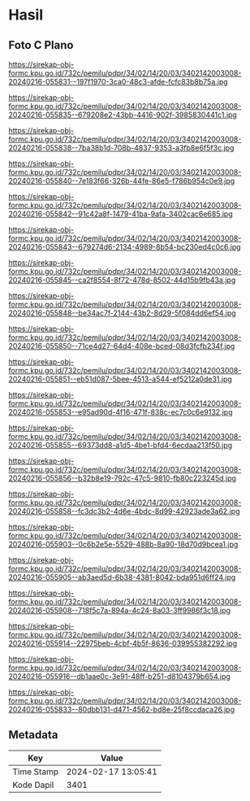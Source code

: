 # Hasil

## Foto C Plano

https://sirekap-obj-formc.kpu.go.id/732c/pemilu/pdpr/34/02/14/20/03/3402142003008-20240216-055831--197f1970-3ca0-48c3-afde-fcfc83b8b75a.jpg

https://sirekap-obj-formc.kpu.go.id/732c/pemilu/pdpr/34/02/14/20/03/3402142003008-20240216-055835--679208e2-43bb-4416-902f-3985830441c1.jpg

https://sirekap-obj-formc.kpu.go.id/732c/pemilu/pdpr/34/02/14/20/03/3402142003008-20240216-055838--7ba38b1d-708b-4837-9353-a3fb8e6f5f3c.jpg

https://sirekap-obj-formc.kpu.go.id/732c/pemilu/pdpr/34/02/14/20/03/3402142003008-20240216-055840--7e183f66-326b-44fe-86e5-f786b954c0e9.jpg

https://sirekap-obj-formc.kpu.go.id/732c/pemilu/pdpr/34/02/14/20/03/3402142003008-20240216-055842--91c42a8f-1479-41ba-9afa-3402cac6e685.jpg

https://sirekap-obj-formc.kpu.go.id/732c/pemilu/pdpr/34/02/14/20/03/3402142003008-20240216-055843--679274d6-2134-4989-8b54-bc230ed4c0c6.jpg

https://sirekap-obj-formc.kpu.go.id/732c/pemilu/pdpr/34/02/14/20/03/3402142003008-20240216-055845--ca2f8554-8f72-478d-8502-44d15b9fb43a.jpg

https://sirekap-obj-formc.kpu.go.id/732c/pemilu/pdpr/34/02/14/20/03/3402142003008-20240216-055848--be34ac7f-2144-43b2-8d29-5f084dd6ef54.jpg

https://sirekap-obj-formc.kpu.go.id/732c/pemilu/pdpr/34/02/14/20/03/3402142003008-20240216-055850--71ce4d27-64d4-408e-bced-08d3fcfb234f.jpg

https://sirekap-obj-formc.kpu.go.id/732c/pemilu/pdpr/34/02/14/20/03/3402142003008-20240216-055851--eb51d087-5bee-4513-a544-ef5212a0de31.jpg

https://sirekap-obj-formc.kpu.go.id/732c/pemilu/pdpr/34/02/14/20/03/3402142003008-20240216-055853--e95ad90d-4f16-471f-838c-ec7c0c6e9132.jpg

https://sirekap-obj-formc.kpu.go.id/732c/pemilu/pdpr/34/02/14/20/03/3402142003008-20240216-055855--69373dd8-a1d5-4be1-bfd4-6ecdaa213f50.jpg

https://sirekap-obj-formc.kpu.go.id/732c/pemilu/pdpr/34/02/14/20/03/3402142003008-20240216-055856--b32b8e19-792c-47c5-9810-fb80c223245d.jpg

https://sirekap-obj-formc.kpu.go.id/732c/pemilu/pdpr/34/02/14/20/03/3402142003008-20240216-055858--fc3dc3b2-4d6e-4bdc-8d99-42923ade3a62.jpg

https://sirekap-obj-formc.kpu.go.id/732c/pemilu/pdpr/34/02/14/20/03/3402142003008-20240216-055903--0c6b2e5e-5529-488b-8a90-18d70d9bcea1.jpg

https://sirekap-obj-formc.kpu.go.id/732c/pemilu/pdpr/34/02/14/20/03/3402142003008-20240216-055905--ab3aed5d-6b38-4381-8042-bda951d6ff24.jpg

https://sirekap-obj-formc.kpu.go.id/732c/pemilu/pdpr/34/02/14/20/03/3402142003008-20240216-055908--718f5c7a-894a-4c24-8a03-3ff9986f3c18.jpg

https://sirekap-obj-formc.kpu.go.id/732c/pemilu/pdpr/34/02/14/20/03/3402142003008-20240216-055914--22975beb-4cbf-4b5f-8636-039955382292.jpg

https://sirekap-obj-formc.kpu.go.id/732c/pemilu/pdpr/34/02/14/20/03/3402142003008-20240216-055916--db1aae0c-3e91-48ff-b251-d8104379b654.jpg

https://sirekap-obj-formc.kpu.go.id/732c/pemilu/pdpr/34/02/14/20/03/3402142003008-20240216-055833--80dbb131-d471-4562-bd8e-25f8ccdaca26.jpg


## Metadata

| Key        | Value               |
| ---------- | ------------------- |
| Time Stamp | 2024-02-17 13:05:41 |
| Kode Dapil | 3401                |



